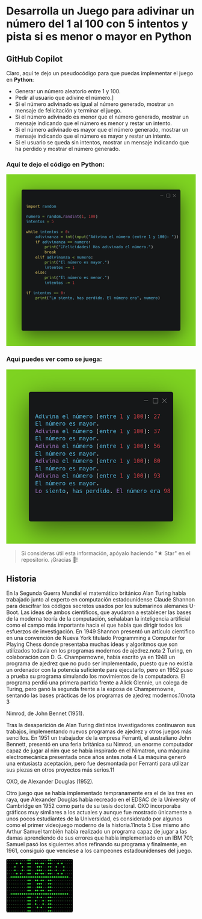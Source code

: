 # Desarrolla un Juego para adivinar un número del 1 al 100 con 5 intentos y pista si es menor o mayor en Python

## GitHub Copilot

Claro, aquí te dejo un pseudocódigo para que puedas implementar el juego en <strong>Python</strong>:

- Generar un número aleatorio entre 1 y 100.
- Pedir al usuario que adivine el número.]
- Si el número adivinado es igual al número generado, mostrar un mensaje de felicitación y terminar el juego.
- Si el número adivinado es menor que el número generado, mostrar un mensaje indicando que el número es menor y restar un intento.
- Si el número adivinado es mayor que el número generado, mostrar un mensaje indicando que el número es mayor y restar un intento.
- Si el usuario se queda sin intentos, mostrar un mensaje indicando que ha perdido y mostrar el número generado.

### Aquí te dejo el código en Python:

![](./snippets/guessNumber.png)

### Aqui puedes ver como se juega:

![](./snippets/gameResult.png)

> Si consideras útil esta información, apóyalo haciendo "★ Star" en el repositorio. ¡Gracias 🙌!

## Historia

<p>En la Segunda Guerra Mundial el matemático británico Alan Turing había trabajado junto al experto en computación estadounidense Claude Shannon para descifrar los códigos secretos usados por los submarinos alemanes U-Boot. Las ideas de ambos científicos, que ayudaron a establecer las bases de la moderna teoría de la computación, señalaban la inteligencia artificial como el campo más importante hacia el que había que dirigir todos los esfuerzos de investigación. En 1949 Shannon presentó un artículo científico en una convención de Nueva York titulado Programming a Computer for Playing Chess donde presentaba muchas ideas y algoritmos que son utilizados todavía en los programas modernos de ajedrez.nota 2​ Turing, en colaboración con D. G. Champernowne, había escrito ya en 1948 un programa de ajedrez que no pudo ser implementado, puesto que no existía un ordenador con la potencia suficiente para ejecutarlo, pero en 1952 puso a prueba su programa simulando los movimientos de la computadora. El programa perdió una primera partida frente a Alick Glennie, un colega de Turing, pero ganó la segunda frente a la esposa de Champernowne, sentando las bases prácticas de los programas de ajedrez modernos.10​nota 3​</p>

Nimrod, de John Bennet (1951).
<p>Tras la desaparición de Alan Turing distintos investigadores continuaron sus trabajos, implementando nuevos programas de ajedrez y otros juegos más sencillos. En 1951 un trabajador de la empresa Ferranti, el australiano John Bennett, presentó en una feria británica su Nimrod, un enorme computador capaz de jugar al nim que se había inspirado en el Nimatron, una máquina electromecánica presentada once años antes.nota 4​ La máquina generó una entusiasta aceptación, pero fue desmontada por Ferranti para utilizar sus piezas en otros proyectos más serios.11​</p>

OXO, de Alexander Douglas (1952).
<p>Otro juego que se había implementado tempranamente era el de las tres en raya, que Alexander Douglas había recreado en el EDSAC de la University of Cambridge en 1952 como parte de su tesis doctoral. OXO incorporaba gráficos muy similares a los actuales y aunque fue mostrado únicamente a unos pocos estudiantes de la Universidad, es considerado por algunos como el primer videojuego moderno de la historia.11​nota 5​ Ese mismo año Arthur Samuel también había realizado un programa capaz de jugar a las damas aprendiendo de sus errores que había implementado en un IBM 701; Samuel pasó los siguientes años refinando su programa y finalmente, en 1961, consiguió que venciese a los campeones estadounidenses del juego.</p>

![](./snippets/Oxo.jpg)
